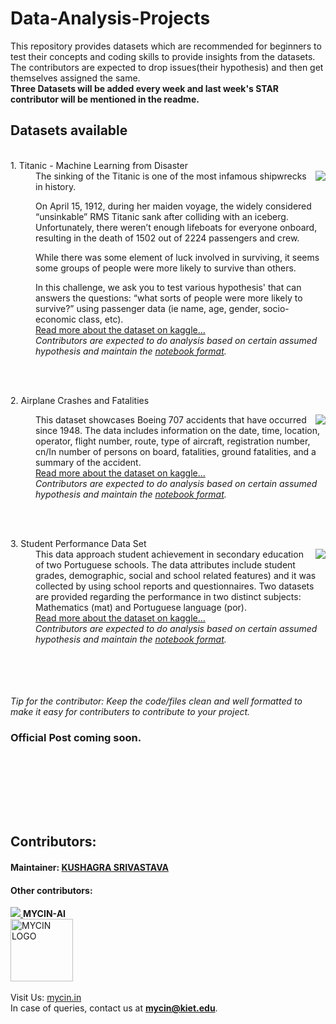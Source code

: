 # Data-Analysis-Projects
This repository provides datasets which are recommended for beginners to test their concepts and coding skills to provide insights from the datasets.
<br>The contributors are expected to drop issues(their hypothesis) and then get themselves assigned the same.<br>
<b>Three Datasets will be added every week and last week's STAR contributor will be mentioned in the readme.</b>

## Datasets available
<dl>


<br>

<dt>1. Titanic - Machine Learning from Disaster</dt>
<img src="https://user-images.githubusercontent.com/113133745/193409078-9707eafd-1008-4bf6-a323-993b093a683e.jpg" align="right">
<dd>
The sinking of the Titanic is one of the most infamous shipwrecks in history.

On April 15, 1912, during her maiden voyage, the widely considered “unsinkable” RMS Titanic sank after colliding with an iceberg. Unfortunately, there weren’t enough lifeboats for everyone onboard, resulting in the death of 1502 out of 2224 passengers and crew.

While there was some element of luck involved in surviving, it seems some groups of people were more likely to survive than others.

In this challenge, we ask you to test various hypothesis' that can answers the questions: “what sorts of people were more likely to survive?” using passenger data (ie name, age, gender, socio-economic class, etc).
<br>
<a href="https://www.kaggle.com/competitions/titanic/data">Read more about the dataset on kaggle...</a>
<br><i>Contributors are expected to do analysis based on certain assumed hypothesis and maintain the <a href="https://github.com/MYCIN-AI-Club/Hypothesis_Testing/blob/main/hypothesis_testing_independent_project.ipynb"> notebook format</a>.</i></dd>

<br><br>




<dt>2. Airplane Crashes and Fatalities</dt>
<dd><img src="https://user-images.githubusercontent.com/113133745/193409231-93d0cdfa-60ab-4725-8287-6e404542930c.jpg" align="right">

This dataset showcases Boeing 707 accidents that have occurred since 1948. The data includes information on the date, time, location, operator, flight number, route, type of aircraft, registration number, cn/In number of persons on board, fatalities, ground fatalities, and a summary of the accident.
<br>
<a href="https://www.kaggle.com/datasets/thedevastator/airplane-crashes-and-fatalities?select=Airplane_Crashes_and_Fatalities_Since_1908.csv">Read more about the dataset on kaggle...</a>
<br><i>Contributors are expected to do analysis based on certain assumed hypothesis and maintain the <a href="https://github.com/MYCIN-AI-Club/Hypothesis_Testing/blob/main/hypothesis_testing_independent_project.ipynb"> notebook format</a>.</i></dd>



<br><br>


<dt>3. Student Performance Data Set</dt>
<dd><img src="https://user-images.githubusercontent.com/113133745/193409326-55f74bd7-3564-45bf-b491-109ecc2d55db.jpg" align="right">
This data approach student achievement in secondary education of two Portuguese schools. The data attributes include student grades, demographic, social and school related features) and it was collected by using school reports and questionnaires. Two datasets are provided regarding the performance in two distinct subjects: Mathematics (mat) and Portuguese language (por).<br>
<a href="https://www.kaggle.com/datasets/larsen0966/student-performance-data-set">Read more about the dataset on kaggle...</a>
<br><i>Contributors are expected to do analysis based on certain assumed hypothesis and maintain the <a href="https://github.com/MYCIN-AI-Club/Hypothesis_Testing/blob/main/hypothesis_testing_independent_project.ipynb"> notebook format</a>.</i>
</dd>




<br>
<br>
<br>
<br>
</dl>
<i>
Tip for the contributor: Keep the code/files clean and well formatted to make it easy for contributers to contribute to your project.</i>
<br>

### Official Post coming soon.
<br><br>

<br><br><br>
## Contributors:
#### Maintainer: <a href="github.com/kushagrathisside"><b>KUSHAGRA SRIVASTAVA</b></a>
#### Other contributors:
<a href="https://github.com/MYCIN-AI-Club/Data-Analysis-Projects/graphs/contributors">
  <img src="https://contrib.rocks/image?repo=MYCIN-AI-Club/Data-Analysis-Projects" />
</a>
<b> MYCIN-AI</b>
<br><a href="mycin.in">
<img src="https://user-images.githubusercontent.com/76547274/193342819-bc84f078-d7cb-4f99-aeb1-05867a7bdce3.jpg" alt="MYCIN LOGO" height="100dp" breath="100dp"></a>
<br><br>
Visit Us: <a href="mycin.in">mycin.in</a>
<br>In case of queries, contact us at <b><a href="mailto:mycin@kiet.edu">mycin@kiet.edu</a></b>.
